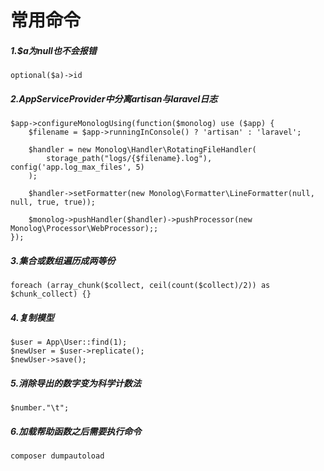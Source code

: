 # 常用命令

##### [](#bviemt)1.$a为null也不会报错
    optional($a)->id
##### [](#bviemt)2.AppServiceProvider中分离artisan与laravel日志
    $app->configureMonologUsing(function($monolog) use ($app) {
        $filename = $app->runningInConsole() ? 'artisan' : 'laravel';
    
        $handler = new Monolog\Handler\RotatingFileHandler(
            storage_path("logs/{$filename}.log"), config('app.log_max_files', 5)
        );
       
        $handler->setFormatter(new Monolog\Formatter\LineFormatter(null, null, true, true));
       
        $monolog->pushHandler($handler)->pushProcessor(new Monolog\Processor\WebProcessor);;
    });
##### [](#bviemt)3.集合或数组遍历成两等份
    foreach (array_chunk($collect, ceil(count($collect)/2)) as $chunk_collect) {}
##### [](#bviemt)4.复制模型
    $user = App\User::find(1);
    $newUser = $user->replicate();
    $newUser->save();
##### [](#bviemt)5.消除导出的数字变为科学计数法
    $number."\t";
##### [](#bviemt)6.加载帮助函数之后需要执行命令
    composer dumpautoload
